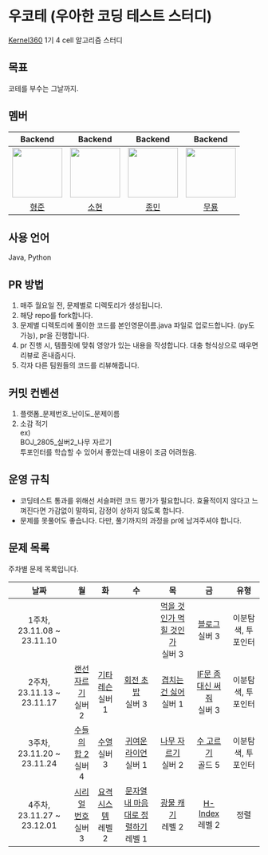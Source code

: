 # 우코테 (우아한 코딩 테스트 스터디)
[Kernel360](https://github.com/Kernel360) 1기 4 cell 알고리즘 스터디

## 목표
코테를 부수는 그날까지.

## 멤버
|Backend|Backend|Backend|Backend|
|:---:|:---:|:---:|:---:|
|<img src="https://github.com/Kernel360-4cell/algorithm-study/assets/44130863/eacb9aab-4a9b-4447-b516-9c5efe4484ce" width=100>|<img src="https://github.com/Kernel360-4cell/algorithm-study/assets/44130863/9787a5eb-27b0-4349-8d3a-8739adec2bed" width=100>|<img src="https://github.com/Kernel360-4cell/algorithm-study/assets/44130863/1ee6dd72-c060-4dab-996b-e9f9bc7048d2" width=100>|<img src="https://github.com/Kernel360-4cell/algorithm-study/assets/44130863/bef79d6c-5ec0-43c0-999c-906d42ad1e06" width=100>|
|[형준](https://github.com/kkkapuq)|[소현](https://github.com/anso33)|[종민](https://github.com/ShineCorine)|[무룡](https://github.com/aqrms)|

## 사용 언어
Java, Python

## PR 방법
1. 매주 월요일 전, 문제별로 디렉토리가 생성됩니다.
2. 해당 repo를 fork합니다.
3. 문제별 디렉토리에 풀이한 코드를 본인영문이름.java 파일로 업로드합니다. (py도 가능), pr을 진행합니다.
4. pr 진행 시, 템플릿에 맞춰 영양가 있는 내용을 작성합니다. 대충 형식상으로 때우면 리뷰로 혼내줍시다.
5. 각자 다른 팀원들의 코드를 리뷰해줍니다.

## 커밋 컨벤션
1. 플랫폼_문제번호_난이도_문제이름
2. 소감 적기  
ex)  
BOJ_2805_실버2_나무 자르기  
투포인터를 학습할 수 있어서 좋았는데 내용이 조금 어려웠음.

## 운영 규칙
- 코딩테스트 통과를 위해선 서슬퍼런 코드 평가가 필요합니다. 효율적이지 않다고 느껴진다면 가감없이 말하되, 감정이 상하지 않도록 합니다.
- 문제를 못풀어도 좋습니다. 다만, 풀기까지의 과정을 pr에 남겨주셔야 합니다.

## 문제 목록

주차별 문제 목록입니다.

| 날짜 | 월 | 화 | 수 | 목 | 금 | 유형 |
| :---: | :---: | :---: | :---: | :---: | :---: | :---: |
| 1주차, 23.11.08 ~ 23.11.10 |  |  |  | [먹을 것인가 먹힐 것인가](https://www.acmicpc.net/problem/7795)<br>실버 3 | [블로그](https://www.acmicpc.net/problem/21921)<br>실버 3 | 이분탐색, 투포인터 |
| 2주차, 23.11.13 ~ 23.11.17 | [랜선 자르기](https://www.acmicpc.net/problem/1654)<br>실버 2 | [기타 레슨](https://www.acmicpc.net/problem/2343)<br>실버 1 | [회전 초밥](https://www.acmicpc.net/problem/2531)<br>실버 3 | [겹치는 건 싫어](https://www.acmicpc.net/problem/20922)<br>실버 1 | [IF문 좀 대신 써줘](https://www.acmicpc.net/problem/19637)<br>실버 3 | 이분탐색, 투포인터 |
| 3주차, 23.11.20 ~ 23.11.24 | [수들의 합 2](https://www.acmicpc.net/problem/2003)<br>실버 4 | [수열](https://www.acmicpc.net/problem/2559)<br>실버 3 | [귀여운 라이언](https://www.acmicpc.net/problem/15565)<br>실버 1 | [나무 자르기](https://www.acmicpc.net/problem/2805)<br>실버 2 | [수 고르기](https://www.acmicpc.net/problem/2230)<br>골드 5 | 이분탐색, 투포인터 |
| 4주차, 23.11.27 ~ 23.12.01 | [시리얼 번호](https://www.acmicpc.net/problem/1431)<br>실버 3 | [요격 시스템](https://school.programmers.co.kr/learn/courses/30/lessons/181188)<br>레벨 2 | [문자열 내 마음대로 정렬하기](https://school.programmers.co.kr/learn/courses/30/lessons/12915)<br>레벨 1 | [광물 캐기](https://school.programmers.co.kr/learn/courses/30/lessons/172927)<br>레벨 2 | [H-Index](https://school.programmers.co.kr/learn/courses/30/lessons/42747)<br>레벨 2 | 정렬 |
